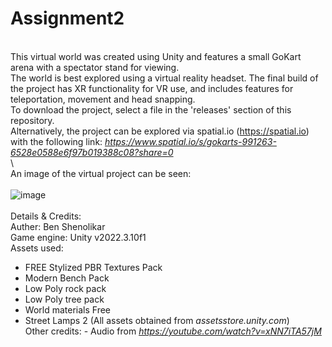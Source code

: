 # Assignment2
\
This virtual world was created using Unity and features a small GoKart arena with a spectator stand for viewing.  
The world is best explored using a virtual reality headset. The final build of the project has XR functionality for VR use, and includes features for teleportation, movement and head snapping.  
To download the project, select a file in the 'releases' section of this repository.  
Alternatively, the project can be explored via spatial.io (https://spatial.io) with the following link:   _https://www.spatial.io/s/gokarts-991263-6528e0588e6f97b019388c08?share=0_  
\  
An image of the virtual project can be seen:  
\
![image](https://github.com/benshen4/Assignment2/assets/147525103/d6670b4f-a1ef-461a-8b17-1b2003809e63) \
\
Details & Credits:  
Auther: Ben Shenolikar  
Game engine: Unity v2022.3.10f1  
Assets used:  
  - FREE Stylized PBR Textures Pack
  - Modern Bench Pack
  - Low Poly rock pack
  - Low Poly tree pack
  - World materials Free
  - Street Lamps 2
(All assets obtained from _assetsstore.unity.com_)  
Other credits: - Audio from _https://youtube.com/watch?v=xNN7iTA57jM_ 
